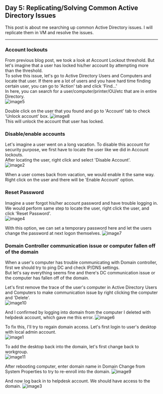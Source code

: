 ## Day 5: Replicating/Solving Common Active Directory Issues

This post is about me searching up common Active Directory issues. I will replicate them in VM and resolve the issues.

---

### Account lockouts

From previous blog post, we took a look at Account Lockout threshold. But let's imagine that a user has locked his/her account by attempting more than the threshold. <br/>
To solve this issue, let's go to Active Directory Users and Computers and locate that user. If there are a lot of users and you have hard time finding certain user, you can go to 'Action' tab and click 'Find...' <br/>
In here, you can search for a user/computer/printer/OU/etc that are in entire Directory. <br/>
![image5](https://github.com/swmoon1603/swmoon1603.github.io/assets/64879904/848c75dc-b900-4aa5-a28c-9abaaaa87d45)

Double click on the user that you found and go to 'Account' tab to check 'Unlock account' box.
![image8](https://github.com/swmoon1603/swmoon1603.github.io/assets/64879904/6e1b2883-3686-4af1-8f7d-cee6a2f0722c) <br/>
This will unlock the account that user has locked.

### Disable/enable accounts

Let's imagine a user went on a long vacation. To disable this account for security purpose, we first have to locate the user like we did in Account lockouts. <br/>
After locating the user, right click and select 'Disable Account'. <br/>
![image2](https://github.com/swmoon1603/swmoon1603.github.io/assets/64879904/bd6f66d1-8d30-4e92-a7e7-363c78725ab8)

When a user comes back from vacation, we would enable it the same way. Right click on the user and there will be 'Enable Account' option.

### Reset Password

Imagine a user forgot his/her account password and have trouble logging in. We would perform same step to locate the user, right click the user, and click 'Reset Password'. <br/>
![image4](https://github.com/swmoon1603/swmoon1603.github.io/assets/64879904/06cdc5d7-b821-4f28-ae5f-6f2fbb1c171c)

With this option, we can set a temporary password here and let the users change the password at next logon themselves.
![image7](https://github.com/swmoon1603/swmoon1603.github.io/assets/64879904/d01161ad-4a49-4d26-94dd-d44b4fec2a70)

### Domain Controller communication issue or computer fallen off of the domain

When a user's computer has trouble communicating with Domain controller, first we should try to ping DC and check IP/DNS settings. <br/>
But let's say everything seems fine and there's DC communication issue or the computer has fallen off of the domain. 

Let's first remove the trace of the user's computer in Active Directory Users and Computers to make communication issue by right clicking the computer and 'Delete'. <br/>
![image10](https://github.com/swmoon1603/swmoon1603.github.io/assets/64879904/4779631c-3434-437e-9d1f-e60fa77ab178)

And I confirmed by logging into domain from the computer I deleted with helpdesk account, which gave me this error.
![image6](https://github.com/swmoon1603/swmoon1603.github.io/assets/64879904/4ee53467-4ef6-4eec-827a-483ec34fc9bb)

To fix this, I'll try to regain domain access. Let's first login to user's desktop with local admin account. <br/>
![image1](https://github.com/swmoon1603/swmoon1603.github.io/assets/64879904/01dd4389-961e-4b8a-bfef-bf8c70fa955e)

To add the desktop back into the domain, let's first change back to workgroup. <br/>
![image11](https://github.com/swmoon1603/swmoon1603.github.io/assets/64879904/824c1dd6-e77f-4464-8dff-b933cf3150b3)

After rebooting computer, enter domain name in Domain Change from System Properties to try to re-enroll into the domain.
![image9](https://github.com/swmoon1603/swmoon1603.github.io/assets/64879904/9670b500-1e50-4dfe-9c1e-5472d83a9559)

And now log back in to helpdesk account. We should have access to the domain.
![image3](https://github.com/swmoon1603/swmoon1603.github.io/assets/64879904/21089ff5-c2d7-44e4-ae73-7e4b7d9fa491)
